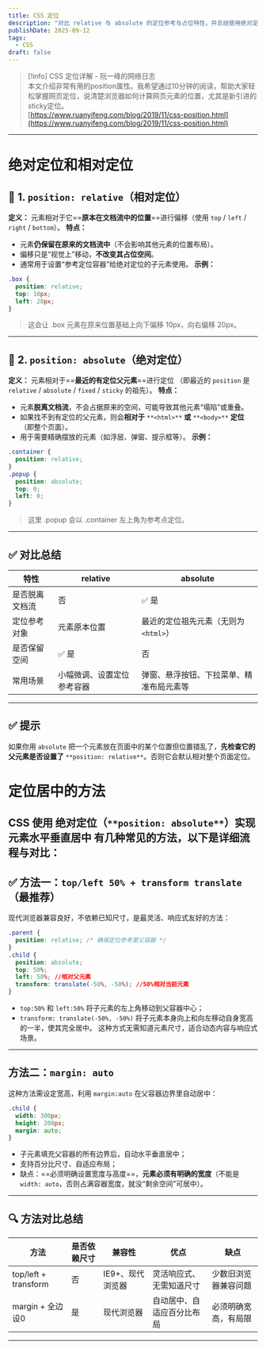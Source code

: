 ```yaml
---
title: CSS 定位
description: "对比 relative 与 absolute 的定位参考与占位特性，并总结使用绝对定位与 margin: auto 实现水平垂直居中的常见方式与注意点。"
publishDate: 2025-09-12
tags:
  - CSS
draft: false
---
```

  

> [!info] CSS 定位详解 - 阮一峰的网络日志  
> 本文介绍非常有用的position属性。我希望通过10分钟的阅读，帮助大家轻松掌握网页定位，说清楚浏览器如何计算网页元素的位置，尤其是新引进的sticky定位。  
> [https://www.ruanyifeng.com/blog/2019/11/css-position.html](https://www.ruanyifeng.com/blog/2019/11/css-position.html)  
---
# 绝对定位和相对定位
## 🎯 1. `position: relative`（相对定位）
**定义：**
元素相对于它==**原本在文档流中的位置**==进行偏移（使用 `top` / `left` / `right` / `bottom`）。
**特点：**
- 元素**仍保留在原来的文档流中**（不会影响其他元素的位置布局）。
- 偏移只是“视觉上”移动，**不改变其占位空间**。
- 通常用于设置“参考定位容器”给绝对定位的子元素使用。
**示例：**
```CSS
.box {
  position: relative;
  top: 10px;
  left: 20px;
}
```

> 这会让 .box 元素在原来位置基础上向下偏移 10px，向右偏移 20px。
---
## 📍 2. `position: absolute`（绝对定位）
**定义：**
元素相对于==**最近的有定位父元素**==进行定位
（即最近的 `position` 是 `relative` / `absolute` / `fixed` / `sticky` 的祖先）。
**特点：**
- 元素**脱离文档流**，不会占据原来的空间，可能导致其他元素“塌陷”或重叠。
- 如果找不到有定位的父元素，则会**相对于** `**<html>**` **或** `**<body>**` **定位**（即整个页面）。
- 用于需要精确摆放的元素（如浮层、弹窗、提示框等）。
**示例：**
```CSS
.container {
  position: relative;
}
.popup {
  position: absolute;
  top: 0;
  left: 0;
}
```

> 这里 .popup 会以 .container 左上角为参考点定位。
---
## ✅ 对比总结
|特性|relative|absolute|
|---|---|---|
|是否脱离文档流|否|✅ 是|
|定位参考对象|元素原本位置|最近的定位祖先元素（无则为 `<html>`）|
|是否保留空间|✅ 是|否|
|常用场景|小幅微调、设置定位参考容器|弹窗、悬浮按钮、下拉菜单、精准布局元素等|
---
## ✅ 提示
如果你用 `absolute` 把一个元素放在页面中的某个位置但位置错乱了，**先检查它的父元素是否设置了** `**position: relative**`。否则它会默认相对整个页面定位。
  
  
# 定位居中的方法
CSS 使用 **绝对定位（**`**position: absolute**`**）实现元素水平垂直居中** 有几种常见的方法，以下是详细流程与对比：
---
## ✅ 方法一：`top/left 50% + transform translate`（最推荐）
现代浏览器兼容良好，不依赖已知尺寸，是最灵活、响应式友好的方法：
```CSS
.parent {
  position: relative; /* 确保定位参考是父容器 */
}
.child {
  position: absolute;
  top: 50%;
  left: 50%; //相对父元素
  transform: translate(-50%, -50%); //50%相对当前元素
}
```
- `top:50%` 和 `left:50%` 将子元素的左上角移动到父容器中心；
- `transform: translate(-50%, -50%)` 将子元素本身向上和向左移动自身宽高的一半，使其完全居中。
这种方式无需知道元素尺寸，适合动态内容与响应式场景。
---
## 方法二：`margin: auto`
这种方法需设定宽高，利用 `margin:auto` 在父容器边界里自动居中：
```CSS
.child {
  width: 300px;
  height: 200px;
  margin: auto;
}
```
- 子元素填充父容器的所有边界后，自动水平垂直居中；
- 支持百分比尺寸、自适应布局；
- 缺点：==必须明确设置宽度与高度==，**元素必须有明确的宽度**（不能是 `width: auto`，否则占满容器宽度，就没“剩余空间”可居中）。
  
---
## 🔍 方法对比总结
|方法|是否依赖尺寸|兼容性|优点|缺点|
|---|---|---|---|---|
|top/left + transform|否|IE9+、现代浏览器|灵活响应式、无需知道尺寸|少数旧浏览器兼容问题|
|margin + 全边设0|是|现代浏览器|自动居中、自适应百分比布局|必须明确宽高，有局限|
---
